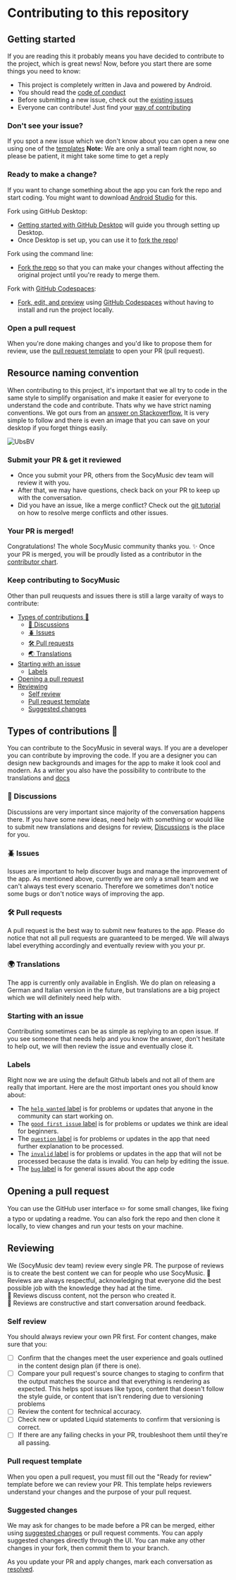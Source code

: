 # Contributing to this repository

## Getting started
If you are reading this it probably means you have decided to contribute to the project, which is great news!
Now, before you start there are some things you need to know:
- This project is completely written in Java and powered by Android.
- You should read the [code of conduct](CODE_OF_CONDUCT.md)
- Before submitting a new issue, check out the [existing issues](https://github.com/Benji377/SocyMusic/issues)
- Everyone can contribute! Just find your [way of contributing](#types-of-contributions-memo)

### Don't see your issue?
If you spot a new issue which we don't know about you can open a new one using one of the [templates](https://github.com/Benji377/SocyMusic/issues/new/choose)
**Note:** We are only a small team right now, so please be patient, it might take some time to get a reply

### Ready to make a change?
If you want to change something about the app you can fork the repo and start coding.
You might want to download [Android Studio](https://developer.android.com/guide/slices/getting-started) for this.

Fork using GitHub Desktop:
- [Getting started with GitHub Desktop](https://docs.github.com/en/desktop/installing-and-configuring-github-desktop/getting-started-with-github-desktop) will guide you through setting up Desktop.
- Once Desktop is set up, you can use it to [fork the repo](https://docs.github.com/en/desktop/contributing-and-collaborating-using-github-desktop/cloning-and-forking-repositories-from-github-desktop)!

Fork using the command line:
- [Fork the repo](https://docs.github.com/en/github/getting-started-with-github/fork-a-repo#fork-an-example-repository) so that you can make your changes without affecting the original project until you're ready to merge them.

Fork with [GitHub Codespaces](https://github.com/features/codespaces):
- [Fork, edit, and preview](https://docs.github.com/en/free-pro-team@latest/github/developing-online-with-codespaces/creating-a-codespace) using [GitHub Codespaces](https://github.com/features/codespaces) without having to install and run the project locally.

### Open a pull request
When you're done making changes and you'd like to propose them for review, use the [pull request template](#pull-request-template) to open your PR (pull request).

## Resource naming convention
When contributing to this project, it's important that we all try to code in the same style to simplify organisation and make it easier for everyone to understand the code and contribute. Thats why we have strict naming conventions.
We got ours from an [answer on Stackoverflow.](https://stackoverflow.com/a/39866695/14159914) It is very simple to follow and there is even an image that you can save on your desktop if you forget things easily.

![UbsBV](https://user-images.githubusercontent.com/50681275/125126668-b9969a00-e0fb-11eb-8a86-b5a0399f12ec.png)

### Submit your PR & get it reviewed
- Once you submit your PR, others from the SocyMusic dev team will review it with you.
- After that, we may have questions, check back on your PR to keep up with the conversation.
- Did you have an issue, like a merge conflict? Check out the [git tutorial](https://lab.github.com/githubtraining/managing-merge-conflicts) on how to resolve merge conflicts and other issues.

### Your PR is merged!
Congratulations! The whole SocyMusic community thanks you. :sparkles:
Once your PR is merged, you will be proudly listed as a contributor in the [contributor chart](https://github.com/Benji377/SocyMusic/graphs/contributors).

### Keep contributing to SocyMusic
Other than pull reuquests and issues there is still a large varaity of ways to contribute:

- [Types of contributions :memo:](#types-of-contributions-memo)
  - [:mega: Discussions](#mega-discussions)
  - [:beetle: Issues](#beetle-issues)
  - [:hammer_and_wrench: Pull requests](#hammer_and_wrench-pull-requests)
  - [:earth_asia: Translations](#earth_asia-translations)
- [Starting with an issue](#starting-with-an-issue)
  - [Labels](#labels)
- [Opening a pull request](#opening-a-pull-request)
- [Reviewing](#reviewing)
  - [Self review](#self-review)
  - [Pull request template](#pull-request-template)
  - [Suggested changes](#suggested-changes)

## Types of contributions :memo:
You can contribute to the SocyMusic in several ways. If you are a developer you can contribute by improving the code. If you are a designer you can design new backgrounds and images for the app to make it look cool and modern. As a writer you also have the possibility to contribute to the translations and [docs](https://benji377.github.io/SocyMusic/)

### :mega: Discussions
Discussions are very important since majority of the conversation happens there.
If you have some new ideas, need help with something or would like to submit new translations and designs for review, [Discussions](https://github.com/Benji377/SocyMusic/discussions) is the place for you.

### :beetle: Issues
Issues are important to help discover bugs and manage the improvement of the app. As mentioned above, currently we are only a small team and we can't always test every scenario. Therefore we sometimes don't notice some bugs or don't notice ways of improving the app.

### :hammer_and_wrench: Pull requests
A pull request is the best way to submit new features to the app. Please do notice that not all pull requests are guaranteed to be merged. We will always label everything accordingly and eventually review with you your pr.

### :earth_africa: Translations
The app is currently only available in English.
We do plan on releasing a German and Italian version in the future, but translations are a big project which we will definitely need help with.

### Starting with an issue
Contributing sometimes can be as simple as replying to an open issue. If you see someone that needs help and you know the answer, don't hesitate to help out, we will then review the issue and eventually close it.

### Labels
Right now we are using the default Github labels and not all of them are really that important.
Here are the most important ones you should know about:
- The [`help wanted` label](https://github.com/Benji377/SocyMusic/issues?q=is%3Aopen+is%3Aissue+label%3A%22help+wanted%22) is for problems or updates that anyone in the community can start working on.
- The [`good first issue` label](https://github.com/Benji377/SocyMusic/issues?q=is%3Aopen+is%3Aissue+label%3A%22good+first+issue%22) is for problems or updates we think are ideal for beginners.
- The [`question` label](https://github.com/Benji377/SocyMusic/issues?q=is%3Aopen+is%3Aissue+label%3Aquestion) is for problems or updates in the app that need further explanation to be processed.
- The [`invalid` label](https://github.com/Benji377/SocyMusic/issues?q=is%3Aopen+is%3Aissue+label%3Ainvalid) is for problems or updates in the app that will not be processed because the data is invalid. You can help by editing the issue.
- The [`bug` label](https://github.com/Benji377/SocyMusic/labels/bug) is for general issues about the app code

## Opening a pull request
You can use the GitHub user interface :pencil2: for some small changes, like fixing a typo or updating a readme. You can also fork the repo and then clone it locally, to view changes and run your tests on your machine.

## Reviewing
We (SocyMusic dev team) review every single PR. The purpose of reviews is to create the best content we can for people who use SocyMusic.
:yellow_heart: Reviews are always respectful, acknowledging that everyone did the best possible job with the knowledge they had at the time.  
:yellow_heart: Reviews discuss content, not the person who created it.  
:yellow_heart: Reviews are constructive and start conversation around feedback.

### Self review
You should always review your own PR first.
For content changes, make sure that you:
- [ ] Confirm that the changes meet the user experience and goals outlined in the content design plan (if there is one).
- [ ] Compare your pull request's source changes to staging to confirm that the output matches the source and that everything is rendering as expected. This helps spot issues like typos, content that doesn't follow the style guide, or content that isn't rendering due to versioning problems
- [ ] Review the content for technical accuracy.
- [ ] Check new or updated Liquid statements to confirm that versioning is correct.
- [ ] If there are any failing checks in your PR, troubleshoot them until they're all passing.

### Pull request template
When you open a pull request, you must fill out the "Ready for review" template before we can review your PR. This template helps reviewers understand your changes and the purpose of your pull request.

### Suggested changes
We may ask for changes to be made before a PR can be merged, either using [suggested changes](https://docs.github.com/en/github/collaborating-with-issues-and-pull-requests/incorporating-feedback-in-your-pull-request) or pull request comments. You can apply suggested changes directly through the UI. You can make any other changes in your fork, then commit them to your branch.

As you update your PR and apply changes, mark each conversation as [resolved](https://docs.github.com/en/github/collaborating-with-issues-and-pull-requests/commenting-on-a-pull-request#resolving-conversations).

